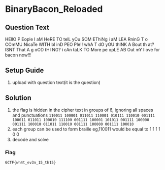 # BinaryBacon_Reloaded

## Question Text
HEllO P Eople I  aM HeRE  TO telL  yOu SOM EThiNg  i aM LEA RninG T o COmMU NicaTe  WITH bl inD PEO Ple!! whA T dO yOU  thINK A Bout th at? ISNT  That A g oOD tHI NG? i cAn  taLK TO  More pe opLE AB Out mY l  ove for bacon now!!!

## Setup Guide
1. upload with question text(it is the question)

## Solution 
1. the flag is hidden in the cipher text in groups of 6, ignoring all spaces and punctuations 
 ```110011 100001 011011 110001 010111 110010 001111 100011 011011 100010 111100 001111 100001 101011 001111 100000 001111 100010 011011 110010 001111 100000 001111 100010```
2. each group can be used to form braille eg,110011 would be equal to
   1 1
   1 1
   0 0
3. decode and solve 

### Flag
`GCTF{wh4t_ev3n_15_th15}`